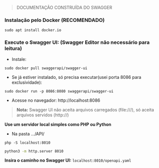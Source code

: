 
> DOCUMENTAÇÃO CONSTRUÍDA DO SWAGGER

### Instalação pelo Docker (RECOMENDADO)
`sudo apt install docker.io`

### Execute o Swagger UI: (Swagger Editor não necessário para leitura)
- Instale:
```shell
sudo docker pull swaggerapi/swagger-ui
```
- Se já estiver instalado, só precisa executar(usei porta 8086 para exclusividade):
```shell
sudo docker run -p 8086:8080 swaggerapi/swagger-ui
```
- Acesse no navegador: http://localhost:8086


> **Nota:** Swagger UI não aceita arquivos carregados (file:///), só aceita arquivos servidos (http://)

**Use um servidor local simples como PHP ou Python**
- Na pasta .../API/

```shell
php -S localhost:8010
```
```bash
python3 -m http.server 8010
```
**Insira o caminho no Swagger UI:** `localhost:8010/openapi.yaml`
